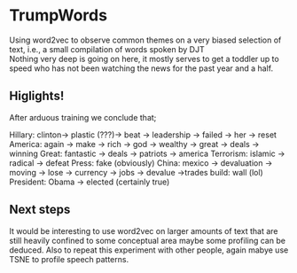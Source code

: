 # TrumpWords

Using word2vec to observe common themes on a very biased selection of text, i.e., a small compilation of words spoken by DJT  
Nothing very deep is going on here, it mostly serves to get a toddler up to speed who has not been watching the news for 
the past year and a half.

## Higlights!

After arduous training we conclude that;

Hillary: clinton-> plastic (???)-> beat -> leadership -> failed -> her -> reset
America:  again -> make -> rich -> god -> wealthy -> great -> deals -> winning
Great: fantastic -> deals -> patriots -> america
Terrorism: islamic -> radical -> defeat
Press: fake (obviously)
China: mexico -> devaluation -> moving -> lose -> currency -> jobs -> devalue ->trades
build: wall (lol)
President: Obama -> elected (certainly true)




## Next steps

It would be interesting to use word2vec on larger amounts of text that are still heavily confined to some conceptual area
maybe some profiling can be deduced. Also to repeat this experiment with other people, again mabye use TSNE to profile speech
patterns.
